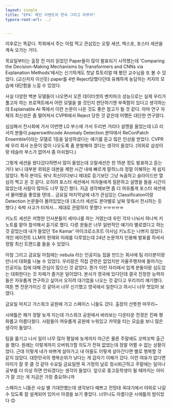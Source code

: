 ```yaml
---
layout: single
title: "EP4: 메인 이벤트의 연속 그리고 마무리"
typora-root-url: ../


---
```


이후로는 똑같다. 학회에서 주는 아침 먹고 관심있는 오랄 세션, 엑스포, 포스터 세션을 계속 오가는 거다.

 

목요일부터는 출장 전 미리 읽었던 Paper들이 많이 발표되기 시작했는데 ‘Comparing the Decision-Making Mechanisms by Transformers and CNNs via Explanation Methods’에서는 신기하게도 첫날 튜토리얼 때 봤던 교수님을 또 볼 수 있었다. (교신저자 이신듯) paper를 4번 Reject당했다던데 유쾌하게 농담하는 저자의 모습에 대단함을 느낄 수 있었다. 

 

사실 다양한 백본 모델들이 나오면서 오픈 데이터셋의 벤치마크 성능으로는 실제 우리가 풀고자 하는 프로젝트에서 어떤 모델을 쓸 것인지 판단하기엔 부족함이 있다고 생각하는데 Explainable AI 쪽에서 이런 논문이 나온 것도 좋은 참고가 될 것 같다. 아마 연구 자체의 최신성은 좀 떨어져서 CVPR에서 Reject 당한 것 같은데 어쨌든 대단한 연구였다.

 

심심해서 전시회에 가서 이번엔 LG 부스에 가서 두리번 거리다 설명을 들었는데 LG 리서치 분들이 paperswithcode Anomaly Detection 분야에서 ReConPatch Ensemble이라는 모델로 1등을 달성하셨다는 얘기를 듣고 많은 인상을 받았다. CVPR에 우리 회사 논문이 많이 나오도록 좀 분발해야 겠다는 생각이 들었다. (의외로 삼성이랑 테슬라 부스가 없어서 좀 아쉬웠다.)

 

그렇게 세션을 왔다갔다하면서 많이 들었는데 오랄세션은 한 15분 정도 발표하고 듣는 거다 보니 대부분 외워온 대본을 제한 시간 내에 빠르게 말하느라 정말 이해하는 게 쉽지 않았다. 특히 분야도 워낙 최신이다보니 제대로 듣기보단 그냥 녹음하고 슬라이드만 열심히 찍고 온 것 같다. 오히려 포스터 세션에서 저자들에게 질문하고 설명을 들을 시간이 많았는데 사람이 많아도 너무 많긴 했다. 지금 생각해보면 좀 더 여유롭게 포스터 세션에서 물어봤음 좋았을 텐데… 금요일 마지막날에 내가 관심있는 Classificaton이랑 Detection 논문들이 몰려있었는데 (포스터 세션도 분야별로 날짜 맞춰서 전시하는 듯 했다.) 숙박 사고가 터져서… 제대로 관람하지 못했다 ㅠㅠㅠㅠㅠ

 

키노트 세션은 저명한 인사분들이 세미나를 하는 거였는데 우린 각자 나눠서 하나씩 키노트를 맡아 참석해서 듣기로 했다. 다른 분들은 너무 일반적인 얘기라 별로였다고 하는 것 같았는데 내가 들었던 ‘Ee Kamar’ 마이크로소프트 이사님 키노트는 나쁘지 않았다. 개인 에이전트 LLM의 현재와 미래를 다루었는데 24년 논문까지 인용해 발표를 하셔서 정말 최신 트렌드를 들을 수 있었다.

 

아참 그리고 금요일 아침에는 nebula 라는 인공지능 칩을 만드는 회사에 팀 리더분이랑 만나서 대화를 나눌 수 있었다. 우리랑은 직접 관련은 없었지만 자율주행차에 들어가는 인공지능 칩에 대해 관심이 많으신 것 같았다. 뭔가 이런 자리에서 업계 분들이랑 심도있는 대화한다는 것 자체가 즐거운 일이었다. 본사가 영국에 있다던데 결국 진정한 능력자들은 자유롭게 연구하고 싶어서 오히려 대기업을 나오는 것 같다고 우리끼리 얘기했다. 여튼 찐 전문가이신 것 같아서 너무 신기했고 영국에서 일한다고 하시니 너무 멋있어 보였다.

 

금요일 마치고 가스워크 공원에 가고 스페이스 니들도 갔다. 출장의 산뜻한 마무리~

시애틀은 해가 정말 늦게 지는데 가스워크 공원에서 바라보는 다운타운 전경은 진짜 평화롭고 아름다웠다. 사람들이 여유롭게 공원에 누워있고 카약을 타는 모습을 보니 많은 생각이 들었다. 

 

팀을 옮기고 나서 일이 너무 많아 평일에 늦게까지 야근은 물론 주말에도 꼬박꼬박 출근을 했다. 원래는 이렇게까지 오버워크할 의도가 전혀 없었는데 정말 어쩔 수 없는 상황이었다. 근데 이렇게 내가 바쁘게 살아가고 내 아들도 이렇게 살아간다면 별로 행복할 것 같지 않았다. 대한민국의 행복순위가 낮다는 게 갑자기 이해가 갔다. 이런 여유가 없다면 아이가 잘 못 클 것 같아 수요일 금요일엔 꼭 가정의 날로 정시퇴근하고 주말에는 일이나 공부를 더 이상 하면 안되겠다는 생각이 들었다. 앞으로 중고등학생이 될 때까지는 아이가 잘 크는 게 지금은 가장 중요하니까 

 

스페이스 니들은 사실 별 기대안했는데 생각보다 예쁘고 전망대 꼭대기에서 야외로 나갈 수 있도록 잘 설계되어 있어서 야경을 보기 좋았다. 너무나도 아름다운 시애틀의 밤이었다 😊
